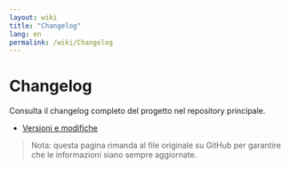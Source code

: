 ```yaml
---
layout: wiki
title: "Changelog"
lang: en
permalink: /wiki/Changelog
---
```

# Changelog

Consulta il changelog completo del progetto nel repository principale.

- [Versioni e modifiche](https://github.com/Supergiovane/node-red-contrib-knx-ultimate/blob/master/CHANGELOG.md)

> Nota: questa pagina rimanda al file originale su GitHub per garantire che le informazioni siano sempre aggiornate.
